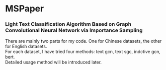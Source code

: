 # MSPaper
### Light Text Classification Algorithm Based on Graph Convolutional Neural Network via Importance Sampling  

There are mainly two parts for my code. One for Chinese datasets, the other for English datasets.   
For each dataset, I have tried four methods: text gcn, text sgc, indctive gcn, bert.  
Detailed usage method will be introduced later.
